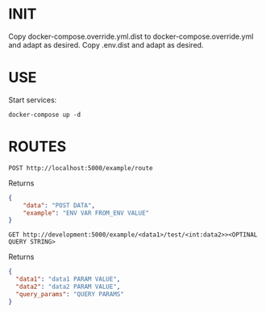 # INIT

Copy docker-compose.override.yml.dist to docker-compose.override.yml and adapt as desired.
Copy .env.dist and adapt as desired.

# USE

Start services:

```dcoker
docker-compose up -d
```

# ROUTES

```http
POST http://localhost:5000/example/route
```

Returns

```json
{
    "data": "POST DATA",
    "example": "ENV VAR FROM_ENV VALUE"
}
```

```http
GET http://development:5000/example/<data1>/test/<int:data2>><OPTINAL QUERY STRING>
```

Returns

```json
{
  "data1": "data1 PARAM VALUE", 
  "data2": "data2 PARAM VALUE", 
  "query_params": "QUERY PARAMS"
}
```